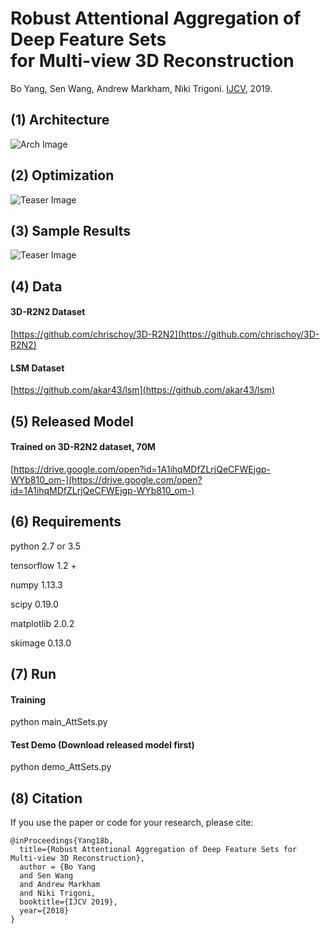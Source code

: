 # Robust Attentional Aggregation of Deep Feature Sets <br /> for Multi-view 3D Reconstruction
Bo Yang, Sen Wang, Andrew Markham, Niki Trigoni. [IJCV](https://link.springer.com/article/10.1007/s11263-019-01217-w), 2019.

## (1) Architecture
![Arch Image](https://github.com/Yang7879/AttSets/blob/master/figs/attsets_arch.png)
## (2) Optimization
![Teaser Image](https://github.com/Yang7879/AttSets/blob/master/figs/faset_optim.png)
## (3) Sample Results
![Teaser Image](https://github.com/Yang7879/AttSets/blob/master/figs/sample_results.png)

## (4) Data
#### 3D-R2N2 Dataset
[https://github.com/chrischoy/3D-R2N2](https://github.com/chrischoy/3D-R2N2)
#### LSM Dataset
[https://github.com/akar43/lsm](https://github.com/akar43/lsm)

## (5) Released Model
#### Trained on 3D-R2N2 dataset, 70M
[https://drive.google.com/open?id=1A1ihqMDfZLrjQeCFWEjgp-WYb810_om-](https://drive.google.com/open?id=1A1ihqMDfZLrjQeCFWEjgp-WYb810_om-)
## (6) Requirements
python 2.7 or 3.5

tensorflow 1.2 +

numpy 1.13.3

scipy 0.19.0

matplotlib 2.0.2

skimage 0.13.0

## (7) Run
#### Training
python main_AttSets.py

#### Test Demo (Download released model first)
python demo_AttSets.py

## (8) Citation
If you use the paper or code for your research, please cite:
```
@inProceedings{Yang18b,
  title={Robust Attentional Aggregation of Deep Feature Sets for Multi-view 3D Reconstruction},
  author = {Bo Yang
  and Sen Wang
  and Andrew Markham
  and Niki Trigoni,
  booktitle={IJCV 2019},
  year={2018}
}
```
